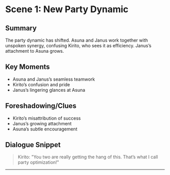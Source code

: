 # Scene 1: New Party Dynamic

## Summary
The party dynamic has shifted. Asuna and Janus work together with unspoken synergy, confusing Kirito, who sees it as efficiency. Janus’s attachment to Asuna grows.

## Key Moments
- Asuna and Janus’s seamless teamwork
- Kirito’s confusion and pride
- Janus’s lingering glances at Asuna

## Foreshadowing/Clues
- Kirito’s misattribution of success
- Janus’s growing attachment
- Asuna’s subtle encouragement

## Dialogue Snippet
> Kirito: "You two are really getting the hang of this. That’s what I call party optimization!"

---
